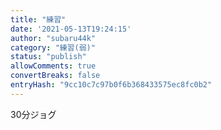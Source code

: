```yaml
---
title: "練習"
date: '2021-05-13T19:24:15'
author: "subaru44k"
category: "練習(弱)"
status: "publish"
allowComments: true
convertBreaks: false
entryHash: "9cc10c7c97b0f6b368433575ec8fc0b2"
---
```

30分ジョグ
